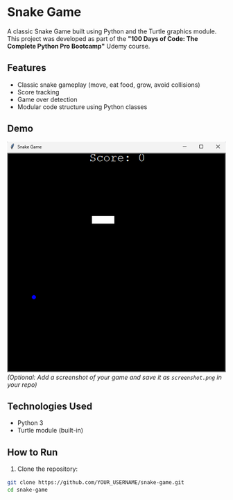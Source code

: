 # Snake Game

A classic Snake Game built using Python and the Turtle graphics module.  
This project was developed as part of the **"100 Days of Code: The Complete Python Pro Bootcamp"** Udemy course.

## Features

- Classic snake gameplay (move, eat food, grow, avoid collisions)
- Score tracking
- Game over detection
- Modular code structure using Python classes

## Demo

![img.png](img.png)
*(Optional: Add a screenshot of your game and save it as `screenshot.png` in your repo)*

## Technologies Used

- Python 3
- Turtle module (built-in)

## How to Run

1. Clone the repository:

```bash
git clone https://github.com/YOUR_USERNAME/snake-game.git
cd snake-game